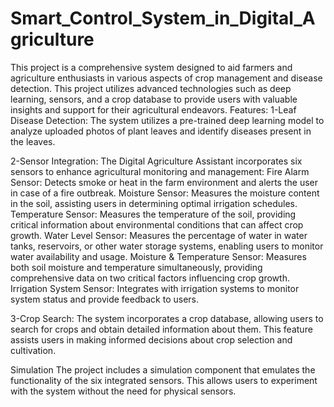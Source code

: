 # Smart_Control_System_in_Digital_Agriculture
This project is a comprehensive system designed to aid farmers and agriculture enthusiasts in various aspects of crop management and disease detection. This project utilizes advanced technologies such as deep learning, sensors, and a crop database to provide users with valuable insights and support for their agricultural endeavors.
Features:
1-Leaf Disease Detection: The system utilizes a pre-trained deep learning model to analyze uploaded photos of plant leaves and identify diseases present in the leaves.

2-Sensor Integration: The Digital Agriculture Assistant incorporates six sensors to enhance agricultural monitoring and management:
Fire Alarm Sensor: Detects smoke or heat in the farm environment and alerts the user in case of a fire outbreak.
Moisture Sensor: Measures the moisture content in the soil, assisting users in determining optimal irrigation schedules.
Temperature Sensor: Measures the temperature of the soil, providing critical information about environmental conditions that can affect crop growth.
Water Level Sensor: Measures the percentage of water in water tanks, reservoirs, or other water storage systems, enabling users to monitor water availability and usage.
Moisture & Temperature Sensor: Measures both soil moisture and temperature simultaneously, providing comprehensive data on two critical factors influencing crop growth.
Irrigation System Sensor: Integrates with irrigation systems to monitor system status and provide feedback to users.

3-Crop Search: The system incorporates a crop database, allowing users to search for crops and obtain detailed information about them. This feature assists users in making informed decisions about crop selection and cultivation.

Simulation
The project includes a simulation component that emulates the functionality of the six integrated sensors. This allows users to experiment with the system without the need for physical sensors.

